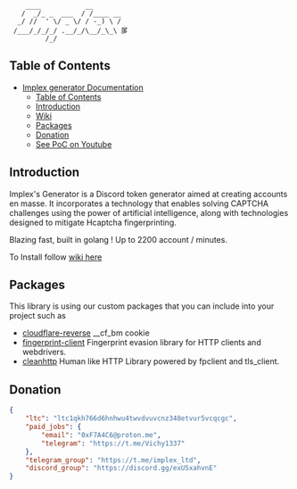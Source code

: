 ```
    ____           __
   /  _/_ _  ___  / /____ __
  _/ //  ' \/ _ \/ / -_) \ /
 /___/_/_/_/ .__/_/\__/_\_\ 㞔
         /_/               
```

## Table of Contents
- [Implex generator Documentation](#implex-generator-documentation)
	- [Table of Contents](#table-of-contents)
	- [Introduction](#introduction)
	- [Wiki](https://github.com/Implex-ltd/Implex-generator/wiki)
	- [Packages](#packages)
	- [Donation](#donation)
	- [See PoC on Youtube](https://www.youtube.com/watch?v=z6Ea-SRY-qs&ab_channel=Armv7l)

## Introduction
Implex's Generator is a Discord token generator aimed at creating accounts en masse. It incorporates a technology that enables solving CAPTCHA challenges using the power of artificial intelligence, along with technologies designed to mitigate Hcaptcha fingerprinting.

Blazing fast, built in golang ! Up to 2200 account / minutes.

To Install follow [wiki here](https://github.com/Implex-ltd/Implex-generator/wiki)

## Packages
This library is using our custom packages that you can include into your project such as

- [cloudflare-reverse](https://github.com/Implex-ltd/cloudflare-reverse) __cf_bm cookie
- [fingerprint-client](https://github.com/Implex-ltd/fingerprint-client) Fingerprint evasion library for HTTP clients and webdrivers.
- [cleanhttp](https://github.com/Implex-ltd/cleanhttp) Human like HTTP Library powered by fpclient and tls_client.

## Donation

```json
{
	"ltc": "ltc1qkh766d6hnhwu4twvdvuvcnz348etvur5vcqcgc",
	"paid_jobs": {
		"email": "0xF7A4C6@proton.me",
		"telegram": "https://t.me/Vichy1337"
	},
	"telegram_group": "https://t.me/implex_ltd",
	"discord_group": "https://discord.gg/exU5xahvnE"
}
```